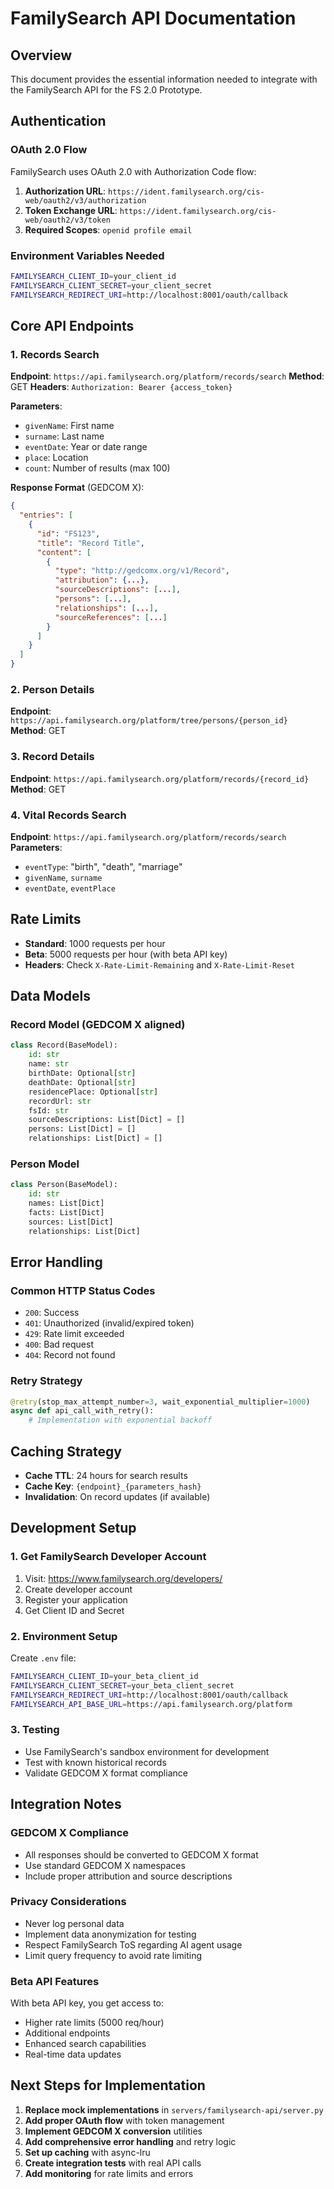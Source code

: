 # FamilySearch API Documentation

## Overview

This document provides the essential information needed to integrate with the FamilySearch API for the FS 2.0 Prototype.

## Authentication

### OAuth 2.0 Flow

FamilySearch uses OAuth 2.0 with Authorization Code flow:

1. **Authorization URL**: `https://ident.familysearch.org/cis-web/oauth2/v3/authorization`
2. **Token Exchange URL**: `https://ident.familysearch.org/cis-web/oauth2/v3/token`
3. **Required Scopes**: `openid profile email`

### Environment Variables Needed

```bash
FAMILYSEARCH_CLIENT_ID=your_client_id
FAMILYSEARCH_CLIENT_SECRET=your_client_secret
FAMILYSEARCH_REDIRECT_URI=http://localhost:8001/oauth/callback
```

## Core API Endpoints

### 1. Records Search

**Endpoint**: `https://api.familysearch.org/platform/records/search`
**Method**: GET
**Headers**: `Authorization: Bearer {access_token}`

**Parameters**:

- `givenName`: First name
- `surname`: Last name
- `eventDate`: Year or date range
- `place`: Location
- `count`: Number of results (max 100)

**Response Format** (GEDCOM X):

```json
{
  "entries": [
    {
      "id": "FS123",
      "title": "Record Title",
      "content": [
        {
          "type": "http://gedcomx.org/v1/Record",
          "attribution": {...},
          "sourceDescriptions": [...],
          "persons": [...],
          "relationships": [...],
          "sourceReferences": [...]
        }
      ]
    }
  ]
}
```

### 2. Person Details

**Endpoint**: `https://api.familysearch.org/platform/tree/persons/{person_id}`
**Method**: GET

### 3. Record Details

**Endpoint**: `https://api.familysearch.org/platform/records/{record_id}`
**Method**: GET

### 4. Vital Records Search

**Endpoint**: `https://api.familysearch.org/platform/records/search`
**Parameters**:

- `eventType`: "birth", "death", "marriage"
- `givenName`, `surname`
- `eventDate`, `eventPlace`

## Rate Limits

- **Standard**: 1000 requests per hour
- **Beta**: 5000 requests per hour (with beta API key)
- **Headers**: Check `X-Rate-Limit-Remaining` and `X-Rate-Limit-Reset`

## Data Models

### Record Model (GEDCOM X aligned)

```python
class Record(BaseModel):
    id: str
    name: str
    birthDate: Optional[str]
    deathDate: Optional[str]
    residencePlace: Optional[str]
    recordUrl: str
    fsId: str
    sourceDescriptions: List[Dict] = []
    persons: List[Dict] = []
    relationships: List[Dict] = []
```

### Person Model

```python
class Person(BaseModel):
    id: str
    names: List[Dict]
    facts: List[Dict]
    sources: List[Dict]
    relationships: List[Dict]
```

## Error Handling

### Common HTTP Status Codes

- `200`: Success
- `401`: Unauthorized (invalid/expired token)
- `429`: Rate limit exceeded
- `400`: Bad request
- `404`: Record not found

### Retry Strategy

```python
@retry(stop_max_attempt_number=3, wait_exponential_multiplier=1000)
async def api_call_with_retry():
    # Implementation with exponential backoff
```

## Caching Strategy

- **Cache TTL**: 24 hours for search results
- **Cache Key**: `{endpoint}_{parameters_hash}`
- **Invalidation**: On record updates (if available)

## Development Setup

### 1. Get FamilySearch Developer Account

1. Visit: https://www.familysearch.org/developers/
2. Create developer account
3. Register your application
4. Get Client ID and Secret

### 2. Environment Setup

Create `.env` file:

```bash
FAMILYSEARCH_CLIENT_ID=your_beta_client_id
FAMILYSEARCH_CLIENT_SECRET=your_beta_client_secret
FAMILYSEARCH_REDIRECT_URI=http://localhost:8001/oauth/callback
FAMILYSEARCH_API_BASE_URL=https://api.familysearch.org/platform
```

### 3. Testing

- Use FamilySearch's sandbox environment for development
- Test with known historical records
- Validate GEDCOM X format compliance

## Integration Notes

### GEDCOM X Compliance

- All responses should be converted to GEDCOM X format
- Use standard GEDCOM X namespaces
- Include proper attribution and source descriptions

### Privacy Considerations

- Never log personal data
- Implement data anonymization for testing
- Respect FamilySearch ToS regarding AI agent usage
- Limit query frequency to avoid rate limiting

### Beta API Features

With beta API key, you get access to:

- Higher rate limits (5000 req/hour)
- Additional endpoints
- Enhanced search capabilities
- Real-time data updates

## Next Steps for Implementation

1. **Replace mock implementations** in `servers/familysearch-api/server.py`
2. **Add proper OAuth flow** with token management
3. **Implement GEDCOM X conversion** utilities
4. **Add comprehensive error handling** and retry logic
5. **Set up caching** with async-lru
6. **Create integration tests** with real API calls
7. **Add monitoring** for rate limits and errors
